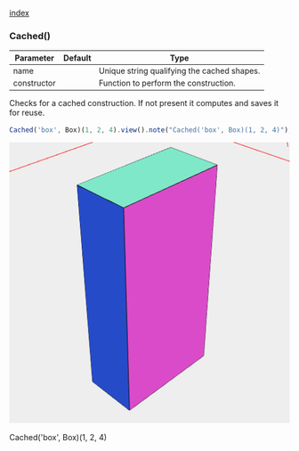 [index](../../nb/api/index.md)
### Cached()
Parameter|Default|Type
---|---|---
name||Unique string qualifying the cached shapes.
constructor||Function to perform the construction.

Checks for a cached construction. If not present it computes and saves it for reuse.

```JavaScript
Cached('box', Box)(1, 2, 4).view().note("Cached('box', Box)(1, 2, 4)");
```

![Image](Cached.md.0.png)

Cached('box', Box)(1, 2, 4)
